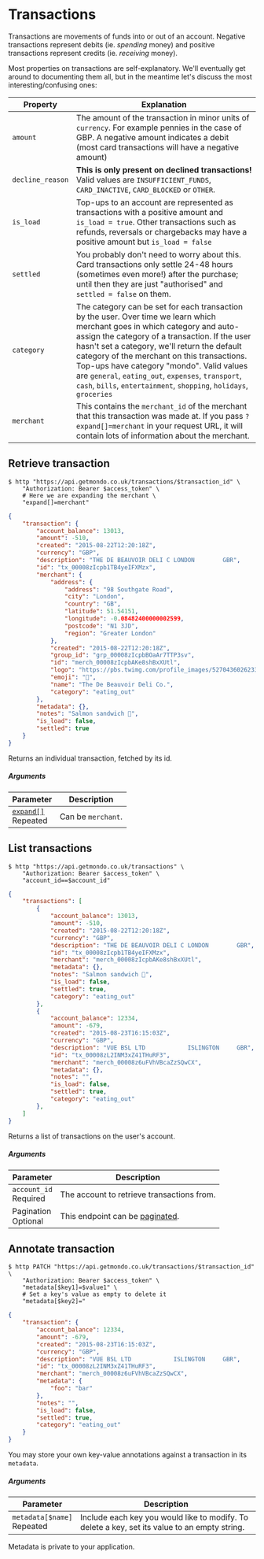 # Transactions

Transactions are movements of funds into or out of an account. Negative transactions represent debits (ie. *spending* money) and positive transactions represent credits (ie. *receiving* money).


Most properties on transactions are self-explanatory. We'll eventually get around to documenting them all, but in the meantime
let's discuss the most interesting/confusing ones:

Property         | Explanation
---------------- | --------------
`amount`         | The amount of the transaction in minor units of `currency`. For example pennies in the case of GBP. A negative amount indicates a debit (most card transactions will have a negative amount)
`decline_reason` | **This is only present on declined transactions!** Valid values are `INSUFFICIENT_FUNDS`, `CARD_INACTIVE`, `CARD_BLOCKED` or `OTHER`.
`is_load`        | Top-ups to an account are represented as transactions with a positive amount and `is_load = true`. Other transactions such as refunds, reversals or chargebacks may have a positive amount but `is_load = false`
`settled`        | You probably don't need to worry about this. Card transactions only settle 24-48 hours (sometimes even more!) after the purchase; until then they are just "authorised" and `settled = false` on them.
`category`       | The category can be set for each transaction by the user. Over time we learn which merchant goes in which category and auto-assign the category of a transaction. If the user hasn't set a category, we'll return the default category of the merchant on this transactions. Top-ups have category "mondo". Valid values are `general`, `eating_out`, `expenses`, `transport`, `cash`, `bills`, `entertainment`, `shopping`, `holidays`, `groceries`
`merchant`       | This contains the `merchant_id` of the merchant that this transaction was made at. If you pass `?expand[]=merchant` in your request URL, it will contain lots of information about the merchant.

## Retrieve transaction

```shell
$ http "https://api.getmondo.co.uk/transactions/$transaction_id" \
    "Authorization: Bearer $access_token" \
    # Here we are expanding the merchant \
    "expand[]=merchant"
```

```json
{
    "transaction": {
        "account_balance": 13013,
        "amount": -510,
        "created": "2015-08-22T12:20:18Z",
        "currency": "GBP",
        "description": "THE DE BEAUVOIR DELI C LONDON        GBR",
        "id": "tx_00008zIcpb1TB4yeIFXMzx",
        "merchant": {
            "address": {
                "address": "98 Southgate Road",
                "city": "London",
                "country": "GB",
                "latitude": 51.54151,
                "longitude": -0.08482400000002599,
                "postcode": "N1 3JD",
                "region": "Greater London"
            },
            "created": "2015-08-22T12:20:18Z",
            "group_id": "grp_00008zIcpbBOaAr7TTP3sv",
            "id": "merch_00008zIcpbAKe8shBxXUtl",
            "logo": "https://pbs.twimg.com/profile_images/527043602623389696/68_SgUWJ.jpeg",
            "emoji": "🍞",
            "name": "The De Beauvoir Deli Co.",
            "category": "eating_out"
        },
        "metadata": {},
        "notes": "Salmon sandwich 🍞",
        "is_load": false,
        "settled": true
    }
}
```

Returns an individual transaction, fetched by its id.

##### Arguments

<span class="hide">Parameter</span> | <span class="hide">Description</span>
------------------------------------|--------------------------------------
[`expand[]`](#expanding-objects)<br><span class="label">Repeated</span>|Can be `merchant`.


## List transactions

```shell
$ http "https://api.getmondo.co.uk/transactions" \
    "Authorization: Bearer $access_token" \
    "account_id==$account_id"
```

```json
{
    "transactions": [
        {
            "account_balance": 13013,
            "amount": -510,
            "created": "2015-08-22T12:20:18Z",
            "currency": "GBP",
            "description": "THE DE BEAUVOIR DELI C LONDON        GBR",
            "id": "tx_00008zIcpb1TB4yeIFXMzx",
            "merchant": "merch_00008zIcpbAKe8shBxXUtl",
            "metadata": {},
            "notes": "Salmon sandwich 🍞",
            "is_load": false,
            "settled": true,
            "category": "eating_out"
        },
        {
            "account_balance": 12334,
            "amount": -679,
            "created": "2015-08-23T16:15:03Z",
            "currency": "GBP",
            "description": "VUE BSL LTD            ISLINGTON     GBR",
            "id": "tx_00008zL2INM3xZ41THuRF3",
            "merchant": "merch_00008z6uFVhVBcaZzSQwCX",
            "metadata": {},
            "notes": "",
            "is_load": false,
            "settled": true,
            "category": "eating_out"
        },
    ]
}
```

Returns a list of transactions on the user's account.

##### Arguments

<span class="hide">Parameter</span> | <span class="hide">Description</span>
------------------------------------|--------------------------------------
`account_id`<br><span class="label notice">Required</span>|The account to retrieve transactions from.
Pagination<br><span class="label">Optional</span>|This endpoint can be [paginated](#pagination).

## Annotate transaction

```shell
$ http PATCH "https://api.getmondo.co.uk/transactions/$transaction_id" \
    "Authorization: Bearer $access_token" \
    "metadata[$key1]=$value1" \
    # Set a key's value as empty to delete it
    "metadata[$key2]="
```

```json
{
    "transaction": {
        "account_balance": 12334,
        "amount": -679,
        "created": "2015-08-23T16:15:03Z",
        "currency": "GBP",
        "description": "VUE BSL LTD            ISLINGTON     GBR",
        "id": "tx_00008zL2INM3xZ41THuRF3",
        "merchant": "merch_00008z6uFVhVBcaZzSQwCX",
        "metadata": {
            "foo": "bar"
        },
        "notes": "",
        "is_load": false,
        "settled": true,
        "category": "eating_out"
    }
}
```

You may store your own key-value annotations against a transaction in its `metadata`.

##### Arguments

<span class="hide">Parameter</span> | <span class="hide">Description</span>
------------------------------------|--------------------------------------
`metadata[$name]`<br><span class="label">Repeated</span>|Include each key you would like to modify. To delete a key, set its value to an empty string.|

<aside class="notice">
Metadata is private to your application.
</aside>
